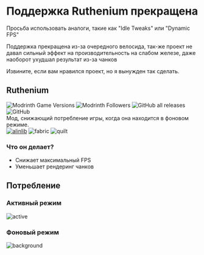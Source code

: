 # **Поддержка Ruthenium прекращена**
Просьба использовать аналоги, такие как "Idle Tweaks" или "Dynamic FPS"

Поддержка прекращена из-за очередного велосида, так-же проект не давал сильный эффект на производительность на слабом железе, даже наоборот ухудшал результат из-за чанков

Извините, если вам нравился проект, но я вынужден так сделать.


## Ruthenium
![Modrinth Game Versions](https://img.shields.io/modrinth/game-versions/ruthenium?label=Minecraft%20Support&style=flat-square)
![Modrinth Followers](https://img.shields.io/modrinth/followers/ruthenium?label=Modrinth%20Followers&style=flat-square)
![GitHub all releases](https://img.shields.io/github/downloads/simply-kel/ruthenium/total?color=blue&label=GitHub%20Downloads&style=flat-square)
![GitHub](https://img.shields.io/github/license/simply-kel/ruthenium?color=blue&label=License&style=flat-square)
<br>
Мод, снижающий потребление игры, когда она находится в фоновом режиме.<br>
[![alinlib](https://kelcuprum.ru/ass/budge/alinlib/cozy_vector.svg)](/simply-kel/alinlib)
![fabric](https://cdn.jsdelivr.net/npm/@intergrav/devins-badges@3/assets/cozy/supported/fabric_vector.svg)
![quilt](https://cdn.jsdelivr.net/npm/@intergrav/devins-badges@3/assets/cozy/supported/quilt_vector.svg)

### Что он делает?
* Снижает максимальный FPS
* Уменьшает рендеринг чанков

## Потребление
### Активный режим
![active](https://cdn.modrinth.com/data/rpagUnQI/images/9ec0a15d0b345d48cdda99fe1dfe00780a504cbd.png)

### Фоновый режим
![background](https://cdn.modrinth.com/data/rpagUnQI/images/9e6626ee3ddf4a41b7a1500e72c0cbf79392d9cc.png)
